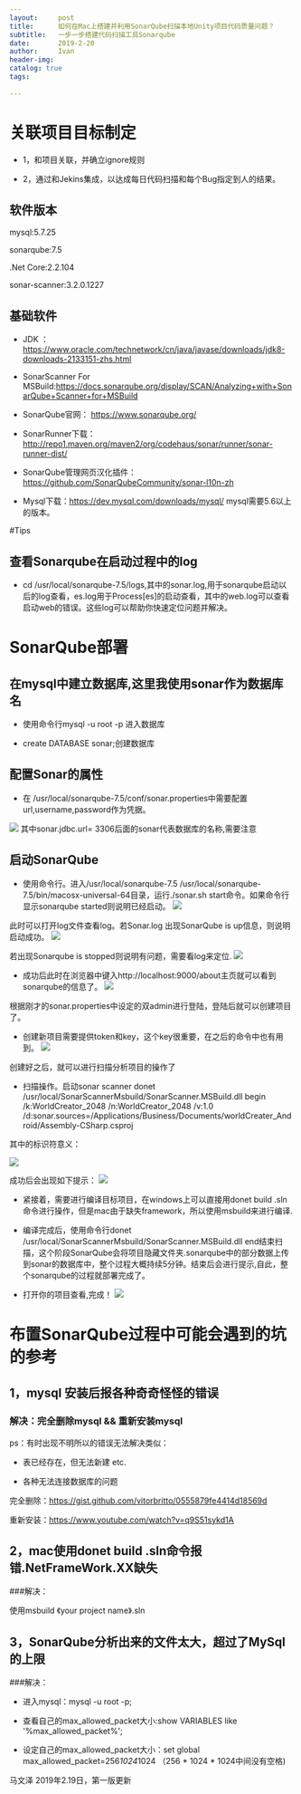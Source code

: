 ```yaml
---
layout:     post
title:      如何在Mac上搭建并利用SonarQube扫描本地Unity项目代码质量问题？
subtitle:   一步一步搭建代码扫描工具Sonarqube
date:       2019-2-20
author:     Ivan
header-img: 
catalog: true
tags:
    
---
```



# 关联项目目标制定

- 1，和项目关联，并确立ignore规则

- 2，通过和Jekins集成，以达成每日代码扫描和每个Bug指定到人的结果。



## 软件版本

mysql:5.7.25

sonarqube:7.5

.Net Core:2.2.104

sonar-scanner:3.2.0.1227

## 基础软件

- JDK ：https://www.oracle.com/technetwork/cn/java/javase/downloads/jdk8-downloads-2133151-zhs.html

- SonarScanner For MSBuild:https://docs.sonarqube.org/display/SCAN/Analyzing+with+SonarQube+Scanner+for+MSBuild

- SonarQube官网： https://www.sonarqube.org/

- SonarRunner下载：http://repo1.maven.org/maven2/org/codehaus/sonar/runner/sonar-runner-dist/

- SonarQube管理网页汉化插件：https://github.com/SonarQubeCommunity/sonar-l10n-zh

- Mysql下载：https://dev.mysql.com/downloads/mysql/ mysql需要5.6以上的版本。

#Tips

## 查看Sonarqube在启动过程中的log

- cd /usr/local/sonarqube-7.5/logs,其中的sonar.log,用于sonarqube启动以后的log查看，es.log用于Process[es]的启动查看，其中的web.log可以查看启动web的错误。这些log可以帮助你快速定位问题并解决。

# SonarQube部署

## 在mysql中建立数据库,这里我使用sonar作为数据库名

- 使用命令行mysql -u root -p 进入数据库

- create DATABASE sonar;创建数据库

## 配置Sonar的属性

- 在 /usr/local/sonarqube-7.5/conf/sonar.properties中需要配置url,username,password作为凭据。

![](https://github.com/IdolMenendez/IdolMenenDez.github.io/blob/master/img/SonarQube/sonar_properties.png)
其中sonar.jdbc.url= 3306后面的sonar代表数据库的名称,需要注意

## 启动SonarQube
- 使用命令行。进入/usr/local/sonarqube-7.5 /usr/local/sonarqube-7.5/bin/macosx-universal-64目录，运行./sonar.sh start命令。如果命令行显示sonarqube started则说明已经启动。
![](https://github.com/IdolMenendez/IdolMenenDez.github.io/blob/master/img/SonarQube/start_sonarQube.png)

此时可以打开log文件查看log。若Sonar.log 出现SonarQube is up信息，则说明启动成功。
![](https://github.com/IdolMenendez/IdolMenenDez.github.io/blob/master/img/SonarQube/sonar_up.png)

若出现Sonarqube is stopped则说明有问题，需要看log来定位.
![](https://github.com/IdolMenendez/IdolMenenDez.github.io/blob/master/img/SonarQube/sonar_fail.png)

- 成功后此时在浏览器中键入http://localhost:9000/about主页就可以看到sonarqube的信息了。
![](https://github.com/IdolMenendez/IdolMenenDez.github.io/blob/master/img/SonarQube/sonar_about.png)

根据刚才的sonar.properties中设定的双admin进行登陆，登陆后就可以创建项目了。
- 创建新项目需要提供token和key，这个key很重要，在之后的命令中也有用到。
![](https://github.com/IdolMenendez/IdolMenenDez.github.io/blob/master/img/SonarQube/sonar_login.png)

创建好之后，就可以进行扫描分析项目的操作了
- 扫描操作。启动sonar scanner donet /usr/local/SonarScannerMsbuild/SonarScanner.MSBuild.dll begin /k:WorldCreator_2048 /n:WorldCreator_2048 /v:1.0 /d:sonar.sources=/Applications/Business/Documents/worldCreater_Android/Assembly-CSharp.csproj

其中的标识符意义：

![](https://github.com/IdolMenendez/IdolMenenDez.github.io/blob/master/img/SonarQube/sonar_symbol.png)

成功后会出现如下提示：
![](https://github.com/IdolMenendez/IdolMenenDez.github.io/blob/master/img/SonarQube/sonar_scanOver.png)

- 紧接着，需要进行编译目标项目，在windows上可以直接用donet build <your project name>.sln命令进行操作，但是mac由于缺失framework，所以使用msbuild来进行编译.
- 编译完成后，使用命令行donet /usr/local/SonarScannerMsbuild/SonarScanner.MSBuild.dll end结束扫描，这个阶段SonarQube会将项目隐藏文件夹.sonarqube中的部分数据上传到sonar的数据库中，整个过程大概持续5分钟。结束后会进行提示,自此，整个sonarqube的过程就部署完成了。

- 打开你的项目查看,完成！
![](https://github.com/IdolMenendez/IdolMenenDez.github.io/blob/master/img/SonarQube/sonar_web.png)


# 布置SonarQube过程中可能会遇到的坑的参考

## 1，mysql 安装后报各种奇奇怪怪的错误

### 解决：完全删除mysql && 重新安装mysql

ps：有时出现不明所以的错误无法解决类似：

- 表已经存在，但无法新建 etc.

- 各种无法连接数据库的问题

完全删除：https://gist.github.com/vitorbritto/0555879fe4414d18569d

重新安装：https://www.youtube.com/watch?v=q9S51sykd1A

## 2，mac使用donet build <your project name>.sln命令报错.NetFrameWork.XX缺失

###解决：

使用msbuild 《your project name》.sln

## 3，SonarQube分析出来的文件太大，超过了MySql的上限

###解决：

- 进入mysql：mysql -u root -p;

- 查看自己的max_allowed_packet大小:show VARIABLES like '%max_allowed_packet%';

- 设定自己的max_allowed_packet大小：set global max_allowed_packet=256*1024*1024 （256 * 1024 * 1024中间没有空格)

马文泽 2019年2.19日，第一版更新


